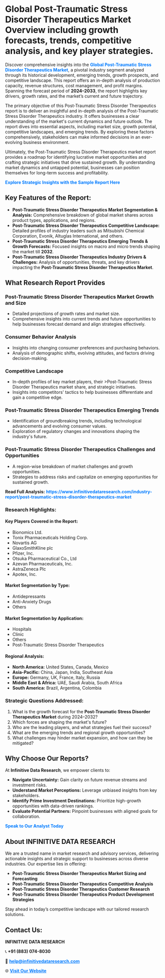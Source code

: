 <h1>Global Post-Traumatic Stress Disorder Therapeutics Market Overview including growth forecasts, trends, competitive analysis, and key player strategies.</h1>
<p>
Discover comprehensive insights into the 
<a href="https://www.infinitivedataresearch.com/industry-report/post-traumatic-stress-disorder-therapeutics-market" rel="dofollow" style="color: #007BFF; text-decoration: none;"><strong>Global Post-Traumatic Stress Disorder Therapeutics Market</strong></a>, a pivotal industry segment analyzed through its historical development, emerging trends, growth prospects, and competitive landscape. This report offers an in-depth analysis of production capacity, revenue structures, cost management, and profit margins. Spanning the forecast period of <strong>2024–2033</strong>, the report highlights key drivers, growth rates, and the market’s current and future trajectory.
</p>
<p>
The primary objective of this Post-Traumatic Stress Disorder Therapeutics report is to deliver an insightful and in-depth analysis of the Post-Traumatic Stress Disorder Therapeutics industry. It offers businesses a clear understanding of the market's current dynamics and future outlook. The report dives into essential aspects, including market size, growth potential, competitive landscapes, and emerging trends. By exploring these factors comprehensively, stakeholders can make informed decisions in an ever-evolving business environment.
</p>
<p>
Ultimately, the Post-Traumatic Stress Disorder Therapeutics market report provides a roadmap for identifying lucrative market opportunities and crafting strategic initiatives that drive sustained growth. By understanding market dynamics and untapped potential, businesses can position themselves for long-term success and profitability.
</p>
<p>
<a href="https://www.infinitivedataresearch.com/request-sample/reportId=102204" style="color: #007BFF; text-decoration: none;"><strong>Explore Strategic Insights with the Sample Report Here</strong></a>
</p>

<h2>Key Features of the Report:</h2>
<ul>
<li><strong>Post-Traumatic Stress Disorder Therapeutics Market Segmentation & Analysis:</strong> Comprehensive breakdown of global market shares across product types, applications, and regions.</li>
<li><strong>Post-Traumatic Stress Disorder Therapeutics Competitive Landscape:</strong> Detailed profiles of industry leaders such as Mitsubishi Chemical Corporation, Evonik, Altuglas International, and others.</li>
<li><strong>Post-Traumatic Stress Disorder Therapeutics Emerging Trends & Growth Forecasts:</strong> Focused insights on macro and micro trends shaping the market till <strong>2032</strong>.</li>
<li><strong>Post-Traumatic Stress Disorder Therapeutics Industry Drivers & Challenges:</strong> Analysis of opportunities, threats, and key drivers impacting the <strong>Post-Traumatic Stress Disorder Therapeutics Market</strong>.</li>
</ul>

<h2>What Research Report Provides</h2>
<h3>Post-Traumatic Stress Disorder Therapeutics Market Growth and Size</h3>
<ul>
<li>Detailed projections of growth rates and market size.</li>
<li>Comprehensive insights into current trends and future opportunities to help businesses forecast demand and align strategies effectively.</li>
</ul>

<h3>Consumer Behavior Analysis</h3>
<ul>
<li>Insights into changing consumer preferences and purchasing behaviors.</li>
<li>Analysis of demographic shifts, evolving attitudes, and factors driving decision-making.</li>
</ul>

<h3>Competitive Landscape</h3>
<ul>
<li>In-depth profiles of key market players, their >Post-Traumatic Stress Disorder Therapeutics market share, and strategic initiatives.</li>
<li>Insights into competitors' tactics to help businesses differentiate and gain a competitive edge.</li>
</ul>

<h3>Post-Traumatic Stress Disorder Therapeutics Emerging Trends</h3>
<ul>
<li>Identification of groundbreaking trends, including technological advancements and evolving consumer values.</li>
<li>Exploration of regulatory changes and innovations shaping the industry's future.</li>
</ul>

<h3>Post-Traumatic Stress Disorder Therapeutics Challenges and Opportunities</h3>
<ul>
<li>A region-wise breakdown of market challenges and growth opportunities.</li>
<li>Strategies to address risks and capitalize on emerging opportunities for sustained growth.</li>
</ul>
<p><strong>Read Full Analysis:</strong> <a href="https://www.infinitivedataresearch.com/industry-report/post-traumatic-stress-disorder-therapeutics-market" rel="dofollow" style="color: #007BFF; text-decoration: none;"><strong>https://www.infinitivedataresearch.com/industry-report/post-traumatic-stress-disorder-therapeutics-market</strong></a></p>
<h3>Research Highlights:</h3>
<h4>Key Players Covered in the Report:</h4>
<ul><li>Bionomics Ltd.</li><li>Tonix Pharmaceuticals Holding Corp.</li><li>Novartis AG</li><li>GlaxoSmithKline plc</li><li>Pfizer, Inc.</li><li>Otsuka Pharmaceutical Co., Ltd</li><li>Azevan Pharmaceuticals, Inc.</li><li>AstraZeneca Plc</li><li>Apotex, Inc.</li></ul>
<h4>Market Segmentation by Type:</h4>
<ul><li>Antidepressants</li><li>Anti-Anxiety Drugs</li><li>Others</li></ul>
<h4>Market Segmentation by Application:</h4>
<ul><li>Hospitals</li><li>Clinic</li><li>Others</li><li>Post-Traumatic Stress Disorder Therapeutics</li></ul>

<h4>Regional Analysis:</h4>
<ul>
<li><strong>North America:</strong> United States, Canada, Mexico</li>
<li><strong>Asia-Pacific:</strong> China, Japan, India, Southeast Asia</li>
<li><strong>Europe:</strong> Germany, UK, France, Italy, Russia</li>
<li><strong>Middle East & Africa:</strong> UAE, Saudi Arabia, South Africa</li>
<li><strong>South America:</strong> Brazil, Argentina, Colombia</li>
</ul>

<h3>Strategic Questions Addressed:</h3>
<ol>
<li>What is the growth forecast for the <strong>Post-Traumatic Stress Disorder Therapeutics Market</strong> during 2024–2032?</li>
<li>Which forces are shaping the market's future?</li>
<li>Who are the leading players, and what strategies fuel their success?</li>
<li>What are the emerging trends and regional growth opportunities?</li>
<li>What challenges may hinder market expansion, and how can they be mitigated?</li>
</ol>

<h2>Why Choose Our Reports?</h2>
<p>At <strong>Infinitive Data Research</strong>, we empower clients to:</p>
<ul>
<li><strong>Navigate Uncertainty:</strong> Gain clarity on future revenue streams and investment risks.</li>
<li><strong>Understand Market Perceptions:</strong> Leverage unbiased insights from key stakeholders.</li>
<li><strong>Identify Prime Investment Destinations:</strong> Prioritize high-growth opportunities with data-driven rankings.</li>
<li><strong>Evaluate Potential Partners:</strong> Pinpoint businesses with aligned goals for collaboration.</li>
</ul>
<p><a href="https://www.infinitivedataresearch.com/industry-report/post-traumatic-stress-disorder-therapeutics-market" rel="dofollow" style="color: #007BFF; text-decoration: none;"><strong>Speak to Our Analyst Today</strong></a></p>

<h2>About INFINITIVE DATA RESEARCH</h2>
<p>We are a trusted name in market research and advisory services, delivering actionable insights and strategic support to businesses across diverse industries. Our expertise lies in offering:</p>
<ul>
<li><strong>Post-Traumatic Stress Disorder Therapeutics Market Sizing and Forecasting</strong></li>
<li><strong>Post-Traumatic Stress Disorder Therapeutics Competitive Analysis</strong></li>
<li><strong>Post-Traumatic Stress Disorder Therapeutics Customer Research</strong></li>
<li><strong>Post-Traumatic Stress Disorder Therapeutics Product Development Strategies</strong></li>
</ul>
<p>Stay ahead in today’s competitive landscape with our tailored research solutions.</p>

<h2>Contact Us:</h2>
<p><strong>INFINITIVE DATA RESEARCH</strong></p>
<p>📞 <strong>+91 (883) 074-8030</strong></p>
<p>📧 <strong><a href="mailto:help@infinitivedataresearch.com" style="color: #007BFF;">help@infinitivedataresearch.com</a></strong></p>
<p>🌐 <strong><a href="https://www.infinitivedataresearch.com" rel="dofollow" style="color: #007BFF;">Visit Our Website</a></strong></p>